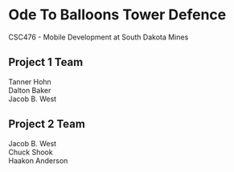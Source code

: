 # Ode To Balloons Tower Defence

CSC476 - Mobile Development at South Dakota Mines

## Project 1 Team

Tanner Hohn </br>
Dalton Baker </br>
Jacob B. West </br>

## Project 2 Team

Jacob B. West </br>
Chuck Shook </br>
Haakon Anderson </br>
 
